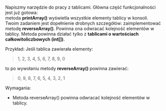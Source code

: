 Napiszmy narzędzie do pracy z tablicami. Główna część funkcjonalności jest już gotowa: \
metoda **printArray()** wyświetla wszystkie elementy tablicy w konsoli.\
Twoim zadaniem jest dopełnienie drobnych szczegółów: zaimplementować metodę **reverseArray()**.
Powinna ona odwracać kolejność elementów w tablicy.
Metoda powinna działać tylko z **tablicami o wartościach całkowitoliczbowych (int[])**.

Przykład:
Jeśli tablica zawierała elementy:
> 1, 2, 3, 4, 5, 6, 7, 8, 9, 0

to po wywołaniu metody **reverseArray()** powinna zawierać:
> 0, 9, 8, 7, 6, 5, 4, 3, 2, 1

Wymagania:

- Metoda reverseArray() powinna odwracać kolejność elementów w tablicy.